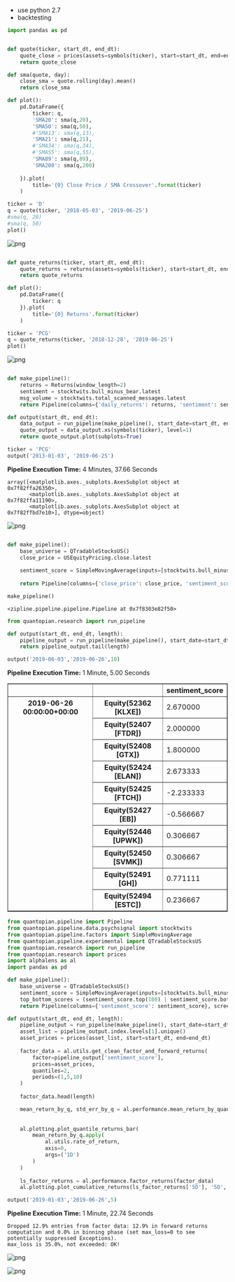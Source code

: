 - use python 2.7
- backtesting


```python
import pandas as pd


def quote(ticker, start_dt, end_dt):
    quote_close = prices(assets=symbols(ticker), start=start_dt, end=end_dt)
    return quote_close

def sma(quote, day):
    close_sma = quote.rolling(day).mean()
    return close_sma

def plot():
    pd.DataFrame({   
        ticker: q,
        'SMA20': sma(q,20),
        'SMA50': sma(q,50),
        #'SMA13': sma(q,13),
        'SMA21': sma(q,21),
        #'SMA34': sma(q,34),
        #'SMA55': sma(q,55),
        'SMA89': sma(q,89),
        'SMA200': sma(q,200)
        
    }).plot(
        title='{0} Close Price / SMA Crossover'.format(ticker)
    )

```


```python
ticker = 'D'
q = quote(ticker, '2018-05-03', '2019-06-25')
#sma(q, 20)
#sma(q, 50)
plot()

```


![png](output_1_0.png)



```python

def quote_returns(ticker, start_dt, end_dt):
    quote_returns = returns(assets=symbols(ticker), start=start_dt, end=end_dt)
    return quote_returns

def plot():
    pd.DataFrame({   
        ticker: q
    }).plot(
        title='{0} Returns'.format(ticker)
    )

```


```python
ticker = 'PCG'
q = quote_returns(ticker, '2018-12-28', '2019-06-25')
plot()
```


![png](output_3_0.png)



```python

def make_pipeline():
    returns = Returns(window_length=2)
    sentiment = stocktwits.bull_minus_bear.latest
    msg_volume = stocktwits.total_scanned_messages.latest
    return Pipeline(columns={'daily_returns': returns, 'sentiment': sentiment, 'msg_volume': msg_volume})

def output(start_dt, end_dt):
    data_output = run_pipeline(make_pipeline(), start_date=start_dt, end_date=end_dt)
    quote_output = data_output.xs(symbols(ticker), level=1)
    return quote_output.plot(subplots=True)
```


```python
ticker = 'PCG'
output('2013-01-03', '2019-06-25')
```


    



<b>Pipeline Execution Time:</b> 4 Minutes, 37.66 Seconds





    array([<matplotlib.axes._subplots.AxesSubplot object at 0x7f82ffa26350>,
           <matplotlib.axes._subplots.AxesSubplot object at 0x7f82ffa11190>,
           <matplotlib.axes._subplots.AxesSubplot object at 0x7f82ffbd7e10>], dtype=object)




![png](output_5_3.png)



```python

def make_pipeline():
    base_universe = QTradableStocksUS()
    close_price = USEquityPricing.close.latest
    
    sentiment_score = SimpleMovingAverage(inputs=[stocktwits.bull_minus_bear], window_length=3)
    
    return Pipeline(columns={'close_price': close_price, 'sentiment_score': sentiment_score}, screen=base_universe)


```


```python
make_pipeline()
```




    <zipline.pipeline.pipeline.Pipeline at 0x7f8303e82f50>




```python
from quantopian.research import run_pipeline

def output(start_dt, end_dt, length):
    pipeline_output = run_pipeline(make_pipeline(), start_date=start_dt, end_date=end_dt)
    return pipeline_output.tail(length)
```


```python
output('2019-06-03','2019-06-26',10)
```


    



<b>Pipeline Execution Time:</b> 1 Minute, 5.00 Seconds





<div>
<table border="1" class="dataframe">
  <thead>
    <tr style="text-align: right;">
      <th></th>
      <th></th>
      <th>sentiment_score</th>
    </tr>
  </thead>
  <tbody>
    <tr>
      <th rowspan="10" valign="top">2019-06-26 00:00:00+00:00</th>
      <th>Equity(52362 [KLXE])</th>
      <td>2.670000</td>
    </tr>
    <tr>
      <th>Equity(52407 [FTDR])</th>
      <td>2.000000</td>
    </tr>
    <tr>
      <th>Equity(52408 [GTX])</th>
      <td>1.800000</td>
    </tr>
    <tr>
      <th>Equity(52424 [ELAN])</th>
      <td>2.673333</td>
    </tr>
    <tr>
      <th>Equity(52425 [FTCH])</th>
      <td>-2.233333</td>
    </tr>
    <tr>
      <th>Equity(52427 [EB])</th>
      <td>-0.566667</td>
    </tr>
    <tr>
      <th>Equity(52446 [UPWK])</th>
      <td>0.306667</td>
    </tr>
    <tr>
      <th>Equity(52450 [SVMK])</th>
      <td>0.306667</td>
    </tr>
    <tr>
      <th>Equity(52491 [GH])</th>
      <td>0.771111</td>
    </tr>
    <tr>
      <th>Equity(52494 [ESTC])</th>
      <td>0.236667</td>
    </tr>
  </tbody>
</table>
</div>




```python
from quantopian.pipeline import Pipeline
from quantopian.pipeline.data.psychsignal import stocktwits
from quantopian.pipeline.factors import SimpleMovingAverage
from quantopian.pipeline.experimental import QTradableStocksUS
from quantopian.research import run_pipeline
from quantopian.research import prices
import alphalens as al
import pandas as pd

def make_pipeline():
    base_universe = QTradableStocksUS()
    sentiment_score = SimpleMovingAverage(inputs=[stocktwits.bull_minus_bear],window_length=3)
    top_bottom_scores = (sentiment_score.top(100) | sentiment_score.bottom(100))
    return Pipeline(columns={'sentiment_score': sentiment_score}, screen=base_universe & top_bottom_scores)

def output(start_dt, end_dt, length):
    pipeline_output = run_pipeline(make_pipeline(), start_date=start_dt, end_date=end_dt)
    asset_list = pipeline_output.index.levels[1].unique()
    asset_prices = prices(asset_list, start=start_dt, end=end_dt)
    
    factor_data = al.utils.get_clean_factor_and_forward_returns(
        factor=pipeline_output['sentiment_score'],
        prices=asset_prices,
        quantiles=2,
        periods=(1,5,10)
    )
    
    factor_data.head(length)

    mean_return_by_q, std_err_by_q = al.performance.mean_return_by_quantile(factor_data)
    
    
    al.plotting.plot_quantile_returns_bar(
        mean_return_by_q.apply(
            al.utils.rate_of_return,
            axis=0,
            args=('1D')
        )
    )
    
    ls_factor_returns = al.performance.factor_returns(factor_data) 
    al.plotting.plot_cumulative_returns(ls_factor_returns['5D'], '5D', freq=pd.tseries.offsets.BDay());
```


```python
output('2019-01-03','2019-06-26',5)
```


    



<b>Pipeline Execution Time:</b> 1 Minute, 22.74 Seconds


    Dropped 12.9% entries from factor data: 12.9% in forward returns computation and 0.0% in binning phase (set max_loss=0 to see potentially suppressed Exceptions).
    max_loss is 35.0%, not exceeded: OK!



![png](output_11_3.png)



![png](output_11_4.png)



```python

```
